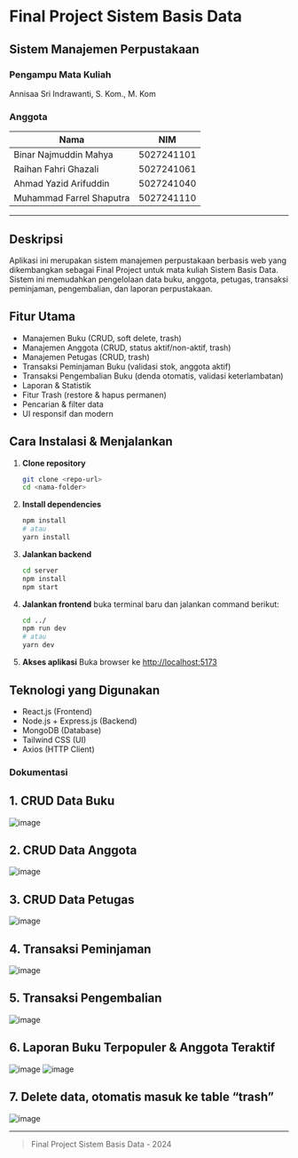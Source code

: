 ﻿# Final Project Sistem Basis Data

## Sistem Manajemen Perpustakaan

### Pengampu Mata Kuliah

Annisaa Sri Indrawanti, S. Kom., M. Kom

### Anggota

| Nama                     | NIM        |
| ------------------------ | ---------- |
| Binar Najmuddin Mahya    | 5027241101 |
| Raihan Fahri Ghazali     | 5027241061 |
| Ahmad Yazid Arifuddin    | 5027241040 |
| Muhammad Farrel Shaputra | 5027241110 |

---

## Deskripsi

Aplikasi ini merupakan sistem manajemen perpustakaan berbasis web yang dikembangkan sebagai Final Project untuk mata kuliah Sistem Basis Data. Sistem ini memudahkan pengelolaan data buku, anggota, petugas, transaksi peminjaman, pengembalian, dan laporan perpustakaan.

## Fitur Utama

- Manajemen Buku (CRUD, soft delete, trash)
- Manajemen Anggota (CRUD, status aktif/non-aktif, trash)
- Manajemen Petugas (CRUD, trash)
- Transaksi Peminjaman Buku (validasi stok, anggota aktif)
- Transaksi Pengembalian Buku (denda otomatis, validasi keterlambatan)
- Laporan & Statistik
- Fitur Trash (restore & hapus permanen)
- Pencarian & filter data
- UI responsif dan modern

## Cara Instalasi & Menjalankan

1. **Clone repository**
   ```bash
   git clone <repo-url>
   cd <nama-folder>
   ```
2. **Install dependencies**
   ```bash
   npm install
   # atau
   yarn install
   ```
3. **Jalankan backend**
   ```bash
   cd server
   npm install
   npm start
   ```
4. **Jalankan frontend**
buka terminal baru dan jalankan command berikut:
   ```bash
   cd ../
   npm run dev
   # atau
   yarn dev
   ```
5. **Akses aplikasi**
   Buka browser ke [http://localhost:5173](http://localhost:5173)

## Teknologi yang Digunakan

- React.js (Frontend)
- Node.js + Express.js (Backend)
- MongoDB (Database)
- Tailwind CSS (UI)
- Axios (HTTP Client)

### Dokumentasi

## 1. CRUD Data Buku
![image](https://github.com/user-attachments/assets/d6821bb8-dc21-47a8-a616-d0f795cb1396)
## 2. CRUD Data Anggota
![image](https://github.com/user-attachments/assets/edce51c4-7c13-48ce-97d2-cba2a9c82f22)
## 3. CRUD Data Petugas
![image](https://github.com/user-attachments/assets/17fcbbac-6061-4e9b-b44b-f58a69ea4ac6)
## 4. Transaksi Peminjaman
![image](https://github.com/user-attachments/assets/9212d881-b201-4214-b824-0bb077b475bf)
## 5. Transaksi Pengembalian
![image](https://github.com/user-attachments/assets/d811d6a4-37ef-472e-b6ef-6069b8d605b3)
## 6. Laporan Buku Terpopuler & Anggota Teraktif
![image](https://github.com/user-attachments/assets/002f128f-2da5-4c6b-b10b-bb562200fed3)
![image](https://github.com/user-attachments/assets/385a748f-cdcc-4e14-bbd2-d146c0d513fc)
## 7. Delete data, otomatis masuk ke table “trash”
![image](https://github.com/user-attachments/assets/83960d6f-407d-4092-bca4-c647195e4a52)

---

> Final Project Sistem Basis Data - 2024